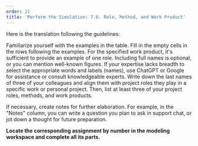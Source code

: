 ```yaml
---
order: 21
title: 'Perform the Simulation: 7.6. Role, Method, and Work Product'
---
```


Here is the translation following the guidelines:

Familiarize yourself with the examples in the table. Fill in the empty cells in the rows following the examples. For the specified work product, it's sufficient to provide an example of one role. Including full names is optional, or you can mention well-known figures. If your expertise lacks breadth to select the appropriate words and labels (names), use ChatGPT or Google for assistance or consult knowledgeable experts. Write down the last names of three of your colleagues and align them with project roles they play in a specific work or personal project. Then, list at least three of your project roles, methods, and work products.

If necessary, create notes for further elaboration. For example, in the "Notes" column, you can write a question you plan to ask in support chat, or jot down a thought for future preparation.

**Locate the corresponding assignment by number in the modeling workspace and complete all its parts.**